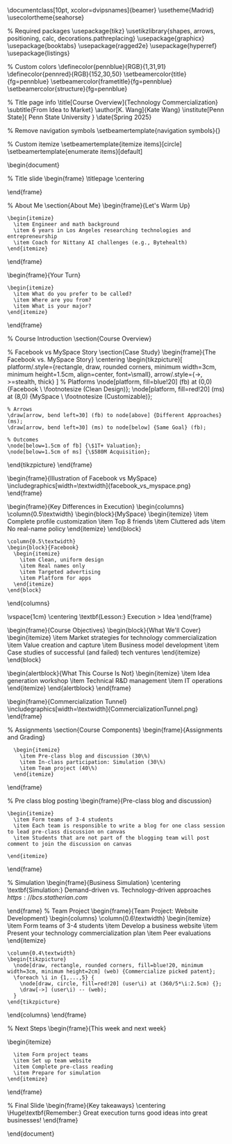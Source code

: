 \documentclass[10pt, xcolor=dvipsnames]{beamer}
\usetheme{Madrid}
\usecolortheme{seahorse}

% Required packages
\usepackage{tikz}
\usetikzlibrary{shapes, arrows, positioning, calc, decorations.pathreplacing}
\usepackage{graphicx}
\usepackage{booktabs}
\usepackage{ragged2e}
\usepackage{hyperref}
\usepackage{listings}

% Custom colors
\definecolor{pennblue}{RGB}{1,31,91}
\definecolor{pennred}{RGB}{152,30,50}
\setbeamercolor{title}{fg=pennblue}
\setbeamercolor{frametitle}{fg=pennblue}
\setbeamercolor{structure}{fg=pennblue}

% Title page info
\title[Course Overview]{Technology Commercialization}
\subtitle{From Idea to Market}
\author[K. Wang]{Kate Wang}
\institute[Penn State]{
  Penn State University
}
\date{Spring 2025}

% Remove navigation symbols
\setbeamertemplate{navigation symbols}{}

% Custom itemize
\setbeamertemplate{itemize items}[circle]
\setbeamertemplate{enumerate items}[default]

\begin{document}

% Title slide
\begin{frame}
  \titlepage
  \centering

\end{frame}

% About Me
\section{About Me}
\begin{frame}{Let's Warm Up}

    \begin{itemize}
      \item Engineer and math background
      \item 6 years in Los Angeles researching technologies and entrepreneurship
      \item Coach for Nittany AI challenges (e.g., Bytehealth)
    \end{itemize}
    

\end{frame}

\begin{frame}{Your Turn}

    \begin{itemize}
      \item What do you prefer to be called?
      \item Where are you from?
      \item What is your major?
    \end{itemize}
    

\end{frame}


% Course Introduction
\section{Course Overview}

% Facebook vs MySpace Story
\section{Case Study}
\begin{frame}{The Facebook vs. MySpace Story}
  \centering
  \begin{tikzpicture}[
      platform/.style={rectangle, draw, rounded corners, minimum width=3cm, minimum height=1.5cm, align=center, font=\small},
      arrow/.style={->, >=stealth, thick}
    ]
    % Platforms
    \node[platform, fill=blue!20] (fb) at (0,0) {Facebook \\ \footnotesize (Clean Design)};
    \node[platform, fill=red!20] (ms) at (8,0) {MySpace \\ \footnotesize (Customizable)};
    
    % Arrows
    \draw[arrow, bend left=30] (fb) to node[above] {Different Approaches} (ms);
    \draw[arrow, bend left=30] (ms) to node[below] {Same Goal} (fb);
    
    % Outcomes
    \node[below=1.5cm of fb] {\$1T+ Valuation};
    \node[below=1.5cm of ms] {\$580M Acquisition};
  \end{tikzpicture}
\end{frame}

\begin{frame}{Illustration of Facebook vs MySpace}
\includegraphics[width=\textwidth]{facebook_vs_myspace.png}
\end{frame}


\begin{frame}{Key Differences in Execution}
  \begin{columns}
    \column{0.5\textwidth}
    \begin{block}{MySpace}
      \begin{itemize}
        \item Complete profile customization
        \item Top 8 friends
        \item Cluttered ads
        \item No real-name policy
      \end{itemize}
    \end{block}
    
    \column{0.5\textwidth}
    \begin{block}{Facebook}
      \begin{itemize}
        \item Clean, uniform design
        \item Real names only
        \item Targeted advertising
        \item Platform for apps
      \end{itemize}
    \end{block}
  \end{columns}
  
  \vspace{1cm}
  \centering
  \textbf{Lesson:} Execution $>$ Idea
\end{frame}


\begin{frame}{Course Objectives}
  \begin{block}{What We'll Cover}
    \begin{itemize}
      \item Market strategies for technology commercialization
      \item Value creation and capture
      \item Business model development
      \item Case studies of successful (and failed) tech ventures
    \end{itemize}
  \end{block}
  
  \begin{alertblock}{What This Course Is Not}
    \begin{itemize}
      \item Idea generation workshop
      \item Technical R\&D management
      \item IT operations
    \end{itemize}
  \end{alertblock}
\end{frame}


\begin{frame}{Commercialization Tunnel}
\includegraphics[width=\textwidth]{CommercializationTunnel.png}
\end{frame}


% Assignments
\section{Course Components}
\begin{frame}{Assignments and Grading}


      \begin{itemize}
        \item Pre-class blog and discussion (30\%)
        \item In-class participation: Simulation (30\%)
        \item Team project (40\%)
      \end{itemize}

    

\end{frame}

% Pre class blog posting
\begin{frame}{Pre-class blog and discussion}

    \begin{itemize}
      \item Form teams of 3-4 students
      \item Each team is responsible to write a blog for one class session to lead pre-class discussion on canvas
      \item Students that are not part of the blogging team will post comment to join the discussion on canvas

    \end{itemize}
    

\end{frame}

% Simulation
\begin{frame}{Business Simulation}
  \centering
  \textbf{Simulation:} Demand-driven vs. Technology-driven approaches
$https://bcs.statherian.com$
  
\end{frame}
% Team Project
\begin{frame}{Team Project: Website Development}
  \begin{columns}
    \column{0.6\textwidth}
    \begin{itemize}
      \item Form teams of 3-4 students
      \item Develop a business website
      \item Present your technology commercialization plan
      \item Peer evaluations
    \end{itemize}
    
    \column{0.4\textwidth}
    \begin{tikzpicture}
      \node[draw, rectangle, rounded corners, fill=blue!20, minimum width=3cm, minimum height=2cm] (web) {Commercialize picked patent};
      \foreach \i in {1,...,5} {
        \node[draw, circle, fill=red!20] (user\i) at (360/5*\i:2.5cm) {};
        \draw[->] (user\i) -- (web);
      }
    \end{tikzpicture}
  \end{columns}
\end{frame}


% Next Steps
\begin{frame}{This week and next week}


\begin{itemize}

      \item Form project teams
      \item Set up team website
      \item Complete pre-class reading
      \item Prepare for simulation
    \end{itemize}
  

\end{frame}

% Final Slide
\begin{frame}{Key takeaways}
  \centering
  \Huge\textbf{Remember:} Great execution turns good ideas into great businesses!
\end{frame}

\end{document}